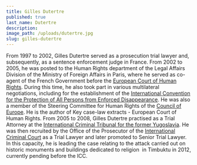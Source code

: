 ```yaml
---
title: Gilles Dutertre
published: true
last_name: Dutertre
description:
image_path: /uploads/dutertre.jpg
slug: gilles-dutertre
---
```



From 1997 to 2002, Gilles Dutertre served as a prosecution trial lawyer and, subsequently, as a sentence enforcement judge in France. From 2002 to 2005, he was posted to the Human Rights department of the Legal Affairs Division of the Ministry of Foreign Affairs in Paris, where he served as co-agent of the French Government before the [European Court of Human Rights](http://www.echr.coe.int/Pages/home.aspx?p=home). During this time, he also took part in various multilateral negotiations, including for the establishment of the [International Convention for the Protection of All Persons from Enforced Disappearance](http://www.ohchr.org/EN/HRBodies/CED/Pages/ConventionCED.aspx). He was also a member of the Steering Committee for Human Rights of the [Council of Europe](http://www.coe.int/en/web/human-rights-rule-of-law/home). He is the author of Key case-law extracts - European Court of Human Rights. From 2005 to 2008, Gilles Dutertre practised as a Trial Attorney at the [International Criminal Tribunal for the former Yugoslavia](http://www.icty.org/). He was then recruited by the Office of the Prosecutor of the [International Criminal Court](https://www.icc-cpi.int/) as a Trial Lawyer and later promoted to Senior Trial Lawyer. In this capacity, he is leading the case relating to the attack carried out on historic monuments and buildings dedicated to religion&nbsp; in Timbuktu in 2012, currently pending before the ICC.
